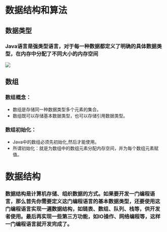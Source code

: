 # 数据结构和算法
## 数据类型
### Java语言是强类型语言，对于每一种数据都定义了明确的具体数据类型，在内存中分配了不同大小的内存空间
![](https://i.imgur.com/gJHbeFB.png)

## 数组
### 数组概念：
- 数组是存储同一种数据类型多个元素的集合。
- 数组既可以存储基本数据类型，也可以存储引用数据类型。

### 数组初始化：
- Java中的数组必须先初始化,然后才能使用。
- 所谓初始化：就是为数组中的数组元素分配内存空间，并为每个数组元素赋值。


# 数据结构
### 数据结构是计算机存储、组织数据的方式。如果要开发一门编程语言，那么首先你需要定义这门编程语言的基本数据类型，还要使用这门编程语言实现一遍数据结构，如链表、数组、队列、栈等，供开发者使用。最后再实现一些第三方功能，如IO操作、网络编程等，这样一门编程语言就开发完成了。
